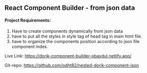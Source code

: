 ## React Component Builder - from json data

#### Project Requirements:

1. Have to create components dynamically from json data
2. have to put all the styles in style tag of head tag in main html file.
3. have to organize the components position according to json file component index.

Live Link: https://dorik-component-builder-obaydul.netlify.app/

Git-repo: https://github.com/odht82/nested-dorik-component-json
